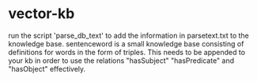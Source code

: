# vector-kb
run the script 'parse_db_text' to add the information in parsetext.txt to the knowledge base.
sentenceword is a small knowledge base consisting of definitions for words in the form of triples. This needs to be appended to your kb in order to use the relations "hasSubject" "hasPredicate" and "hasObject" effectively.
